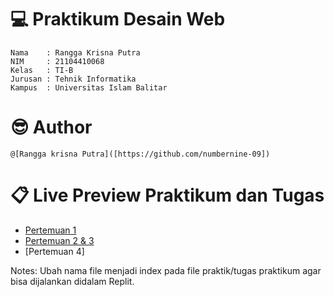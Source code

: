 #  💻 Praktikum Desain Web

	Nama    : Rangga Krisna Putra 
	NIM     : 21104410068
	Kelas   : TI-B
	Jurusan : Tehnik Informatika
	Kampus  : Universitas Islam Balitar
	
# 😎 Author

	@[Rangga krisna Putra]([https://github.com/numbernine-09])
	
# 📋 Live Preview Praktikum dan Tugas

* [Pertemuan 1](https://replit.com/@Rangga-KrisnaKr/Pertemuan1)
* [Pertemuan 2 & 3](https://replit.com/@Rangga-KrisnaKr/Pertemuan2and3)
* [Pertemuan 4]

Notes: Ubah nama file menjadi index pada file praktik/tugas praktikum agar bisa dijalankan didalam Replit.
